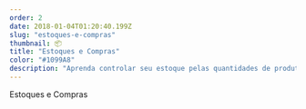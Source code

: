 ```yaml
---
order: 2
date: 2018-01-04T01:20:40.199Z
slug: "estoques-e-compras"
thumbnail: 📦
title: "Estoques e Compras"
color: "#1099A8"
description: "Aprenda controlar seu estoque pelas quantidades de produtos vendidos e compras. Tenha informações pelo PDV ou pedidos e relatórios. Controle múltiplos estoques e vários pontos de vendas."
---
```


Estoques e Compras